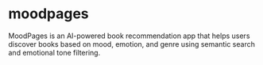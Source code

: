 # moodpages
MoodPages is an AI-powered book recommendation app that helps users discover books based on mood, emotion, and genre using semantic search and emotional tone filtering.
